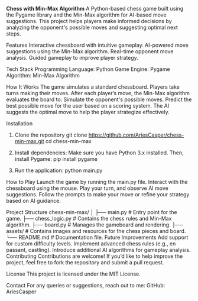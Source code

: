 **Chess with Min-Max Algorithm**
A Python-based chess game built using the Pygame library and the Min-Max algorithm for AI-based move suggestions. This project helps players make informed decisions by analyzing the opponent's possible moves and suggesting optimal next steps.

Features
Interactive chessboard with intuitive gameplay.
AI-powered move suggestions using the Min-Max algorithm.
Real-time opponent move analysis.
Guided gameplay to improve player strategy.


Tech Stack
Programming Language: Python
Game Engine: Pygame
Algorithm: Min-Max Algorithm

How It Works
The game simulates a standard chessboard.
Players take turns making their moves.
After each player’s move, the Min-Max algorithm evaluates the board to:
Simulate the opponent's possible moves.
Predict the best possible move for the user based on a scoring system.
The AI suggests the optimal move to help the player strategize effectively.

Installation
1. Clone the repository
git clone https://github.com/AriesCasper/chess-min-max.git
cd chess-min-max

2. Install dependencies: Make sure you have Python 3.x installed. Then, install Pygame:
pip install pygame

3. Run the application:
python main.py

How to Play
Launch the game by running the main.py file.
Interact with the chessboard using the mouse.
Play your turn, and observe AI move suggestions.
Follow the prompts to make your move or refine your strategy based on AI guidance.

Project Structure
chess-min-max/
│
├── main.py                # Entry point for the game.
├── chess_logic.py         # Contains the chess rules and Min-Max algorithm.
├── board.py               # Manages the gameboard and rendering.
├── assets/                # Contains images and resources for the chess pieces and board.
└── README.md              # Documentation file.
Future Improvements
Add support for custom difficulty levels.
Implement advanced chess rules (e.g., en passant, castling).
Introduce additional AI algorithms for gameplay analysis.
Contributing
Contributions are welcome! If you’d like to help improve the project, feel free to fork the repository and submit a pull request.

License
This project is licensed under the MIT License.

Contact
For any queries or suggestions, reach out to me:
GitHub: AriesCasper
